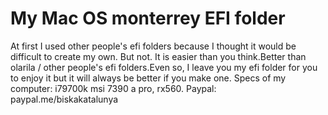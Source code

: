 # My Mac OS monterrey EFI folder
At first I used other people's efi folders because I thought it would be difficult to create my own. But not. It is easier than you think.Better than olarila / other people's efi folders.Even so, I leave you my efi folder for you to enjoy it but it will always be better if you make one. Specs of my computer: i79700k msi 7390 a pro, rx560. Paypal: paypal.me/biskakatalunya
